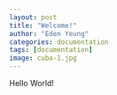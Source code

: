 ```yaml
---
layout: post
title: "Welcome!"
author: "Eden Yeung"
categories: documentation
tags: [documentation]
image: cuba-1.jpg
---
```


Hello World!
